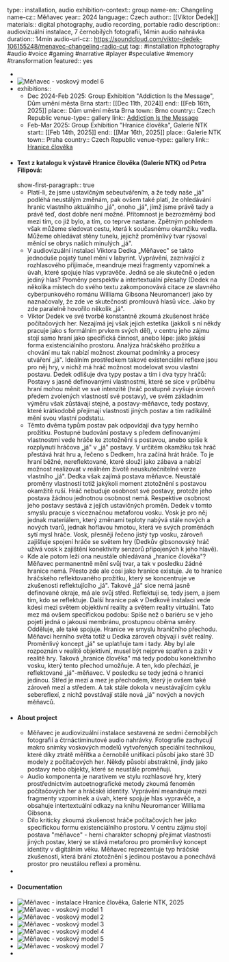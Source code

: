 type:: installation, audio
exhibition-context:: group
name-en:: Changeling
name-cz:: Měňavec
year:: 2024
language:: Czech
author:: [[Viktor Dedek]]
materials:: digital photography, audio recording, portable radio
description:: audiovizuální instalace, 7 černobílých fotografií, 14min audio nahrávka
duration:: 14min
audio-url-cz:: https://soundcloud.com/viktor-dedek-106155248/menavec-changeling-radio-cut
tag:: #installation #photography #audio #voice #gaming #narrative #player #speculative #memory #transformation 
featured:: yes

-
- ![Měňavec - voskový model 6](../assets/menavec_(6)_1761818905502_5.jpg)
- exhibitions::
	- Dec 2024-Feb 2025: Group Exhibition "Addiction Is the Message", Dům umění města Brna
	  start:: [[Dec 11th, 2024]]
	  end:: [[Feb 16th, 2025]]
	  place:: Dům umění města Brna
	  town:: Brno
	  country:: Czech Republic
	  venue-type:: gallery
	  link:: [Addiction Is the Message](https://www.dum-umeni.cz/en/your-addiction-is-the-message/t9741)
	- Feb-Mar 2025: Group Exhibition "Hranice člověka", Galerie NTK
	  start:: [[Feb 14th, 2025]]
	  end:: [[Mar 16th, 2025]]
	  place:: Galerie NTK
	  town:: Praha
	  country:: Czech Republic
	  venue-type:: gallery
	  link:: [Hranice člověka](https://www.techlib.cz/cs/2905-galerie)
- #### Text z katalogu k výstavě Hranice člověka (Galerie NTK) od Petra Filipová:
  show-first-paragraph:: true
	- Platí-li, že jsme ustavičným sebeutvářením, a že tedy naše „já" podléhá neustálým změnám, pak ovšem také platí, že ohledávání hranic vlastního aktuálního „já", onoho „já", jímž jsme právě tady a právě teď, dost dobře není možné. Přítomnost je bezrozměrný bod mezi tím, co již bylo, a tím, co teprve nastane. Zpětným pohledem však můžeme sledovat cestu, která k současnému okamžiku vedla. Můžeme ohledávat stěny tunelu, jejichž proměnlivý tvar rýsoval měnící se obrys našich minulých „já".
	- V audiovizuální instalaci Viktora Dedka „Měňavec" se takto jednoduše pojatý tunel mění v labyrint. Vyprávění, zaznívající z rozhlasového přijímače, meandruje mezi fragmenty vzpomínek a úvah, které spojuje hlas vypravěče. Jedná se ale skutečně o jeden jediný hlas? Proměny perspektiv a intertextuální přesahy (Dedek na několika místech do svého textu zakomponovává citace ze slavného cyberpunkového románu Williama Gibsona Neuromancer) jako by naznačovaly, že zde ve skutečnosti promlouvá hlasů více. Jako by zde paralelně hovořilo několik „já".
	- Viktor Dedek ve své tvorbě konstantně zkoumá zkušenost hráče počítačových her. Nezajímá jej však jejich estetika (jakkoli s ní někdy pracuje jako s formálním prvkem svých děl), v centru jeho zájmu stojí samo hraní jako specifická činnost, anebo lépe: jako jakási forma existenciálního prostoru. Analýza hráčského prožitku a chování mu tak nabízí možnost zkoumat podmínky a procesy utváření „já". Ideálním prostředkem takové existenciální reflexe jsou pro něj hry, v nichž má hráč možnost modelovat svou vlastní postavu. Dedek odlišuje dva typy postav a tím i dva typy hráčů: Postavy s jasně definovanými vlastnostmi, které se sice v průběhu hraní mohou měnit ve své intenzitě (hráč postupně zvyšuje úroveň předem zvolených vlastností své postavy), ve svém základním výměru však zůstávají stejné, a postavy-měňavce, tedy postavy, které krátkodobě přejímají vlastnosti jiných postav a tím radikálně mění svou vlastní podstatu.
	- Těmto dvěma typům postav pak odpovídají dva typy herního prožitku. Postupné budování postavy s předem definovanými vlastnostmi vede hráče ke ztotožnění s postavou, anebo spíše k rozplynutí hráčova „já" v „já" postavy. V určitém okamžiku tak hráč přestává hrát hru a, řečeno s Dedkem, hra začíná hrát hráče. To je hraní běžné, nereflektované, které slouží jako zábava a nabízí možnost realizovat v reálném životě neuskutečnitelné verze vlastního „já". Dedka však zajímá postava měňavce. Neustálé proměny vlastností totiž jakýkoli moment ztotožnění s postavou okamžitě ruší. Hráč nebuduje osobnost své postavy, protože jeho postava žádnou jednotnou osobnost nemá. Respektive osobnost jeho postavy sestává z jejích ustavičných proměn. Dedek v tomto smyslu pracuje s víceznačnou metaforou vosku. Vosk je pro něj jednak materiálem, který změnami teploty nabývá stále nových a nových tvarů, jednak hořlavou hmotou, která ve svých proměnách sytí mysl hráče. Vosk, přesněji řečeno jistý typ vosku, zároveň zajišťuje spojení hráče se světem hry (Dedkův gibsonovský hráč užívá vosk k zajištění konektivity senzorů připojených k jeho hlavě).
	- Kde ale potom leží ona neustále ohledávaná „hranice člověka"? Měňavec permanentně mění svůj tvar, a tak v posledku žádné hranice nemá. Přesto zde ale cosi jako hranice existuje. Je to hranice hráčského reflektovaného prožitku, který se koncentruje ve zkušenosti reflektujícího „já". Takové „já" sice nemá jasně definované okraje, má ale svůj střed. Reflektuji se, tedy jsem, a jsem tím, kdo se reflektuje. Další hranice pak v Dedkově instalaci vede kdesi mezi světem objektivní reality a světem reality virtuální. Tato mez má ovšem specifickou podobu: Spíše než o bariéru se v jeho pojetí jedná o jakousi membránu, prostupnou oběma směry. Odděluje, ale také spojuje. Hranice ve smyslu hraničního přechodu. Měňavci herního světa totiž u Dedka zároveň obývají i svět reálný. Proměnlivý koncept „já" se uplatňuje tam i tady. Aby byl ale rozpoznán v realitě objektivní, musel být nejprve spatřen a zažit v realitě hry. Taková „hranice člověka" má tedy podobu konektivního vosku, který tento přechod umožňuje. A ten, kdo přechází, je reflektované „já"-měňavec. V posledku se tedy jedná o hranici jedinou. Střed je mezí a mez je přechodem, který je ovšem také zároveň mezí a středem. A tak stále dokola v neustávajícím cyklu sebereflexí, z nichž povstávají stále nová „já" nových a nových měňavců.
- #### About project
	- Měňavec je audiovizuální instalace sestavená ze sedmi černobílých fotografií a čtrnáctiminutové audio nahrávky. Fotografie zachycují makro snímky voskových modelů vytvořených speciální technikou, které díky ztrátě měřítka a černobílé unifikaci působí jako staré 3D modely z počítačových her. Někdy působí abstraktně, jindy jako postavy nebo objekty, které se neustále proměňují.
	- Audio komponenta je narativem ve stylu rozhlasové hry, který prostřednictvím autoetnografické metody zkoumá fenomén počítačových her a hráčské identity. Vyprávění meandruje mezi fragmenty vzpomínek a úvah, které spojuje hlas vypravěče, a obsahuje intertextuální odkazy na knihu Neuromancer Williama Gibsona.
	- Dílo kriticky zkoumá zkušenost hráče počítačových her jako specifickou formu existenciálního prostoru. V centru zájmu stojí postava "měňavce" - herní charakter schopný přejímat vlastnosti jiných postav, který se stává metaforou pro proměnlivý koncept identity v digitálním věku. Měňavec reprezentuje typ hráčské zkušenosti, která brání ztotožnění s jedinou postavou a ponechává prostor pro neustálou reflexi a proměnu.
-
- #### Documentation
- ![Měňavec - instalace](../assets/menavec_instalace_1761818905502_7.jpg)
  Hranice člověka, Galerie NTK, 2025
- ![Měňavec - voskový model 1](../assets/menavec_(1)_1761818905501_0.jpg)
- ![Měňavec - voskový model 2](../assets/menavec_(2)_1761818905501_1.jpg)
- ![Měňavec - voskový model 3](../assets/menavec_(3)_1761818905502_2.jpg)
- ![Měňavec - voskový model 4](../assets/menavec_(4)_1761818905502_3.jpg)
- ![Měňavec - voskový model 5](../assets/menavec_(5)_1761818905502_4.jpg)
- ![Měňavec - voskový model 7](../assets/menavec_(7)_1761818905502_6.jpg)
-